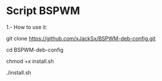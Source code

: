 # Script BSPWM

1.- How to use it:

git clone https://github.com/xJackSx/BSPWM-deb-config.git

cd BSPWM-deb-config

chmod +x install.sh

./install.sh
